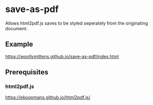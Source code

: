 # save-as-pdf

 Allows html2pdf.js saves to be styled seperately from the originating document.

## Example

https://woollymittens.github.io/save-as-pdf/index.html

## Prerequisites

### html2pdf.js

https://ekoopmans.github.io/html2pdf.js/

